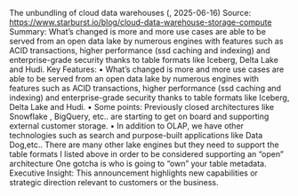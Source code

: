 The unbundling of cloud data warehouses (, 2025-06-16)
Source: https://www.starburst.io/blog/cloud-data-warehouse-storage-compute
Summary: What’s changed is more and more use cases are able to be served from an open data lake by numerous engines with features such as ACID transactions, higher performance (ssd caching and indexing) and enterprise-grade security thanks to table formats like Iceberg, Delta Lake and Hudi.
Key Features:
• What’s changed is more and more use cases are able to be served from an open data lake by numerous engines with features such as ACID transactions, higher performance (ssd caching and indexing) and enterprise-grade security thanks to table formats like Iceberg, Delta Lake and Hudi.
• Some points: Previously closed architectures like Snowflake , BigQuery, etc.. are starting to get on board and supporting external customer storage.
• In addition to OLAP, we have other technologies such as search and purpose-built applications like Data Dog,etc.. There are many other lake engines but they need to support the table formats I listed above in order to be considered supporting an “open” architecture One gotcha is who is going to “own” your table metadata.
Executive Insight: This announcement highlights new capabilities or strategic direction relevant to customers or the business.
